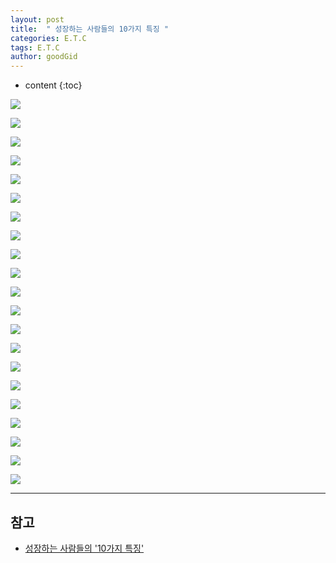 ```yaml
---
layout: post
title:  " 성장하는 사람들의 10가지 특징 "
categories: E.T.C
tags: E.T.C
author: goodGid
---
```

* content
{:toc}


![](/assets/img/posts/10-Characteristics-of-growing-people_0.png)

![](/assets/img/posts/10-Characteristics-of-growing-people_1.png)

![](/assets/img/posts/10-Characteristics-of-growing-people_2.png)







![](/assets/img/posts/10-Characteristics-of-growing-people_3.png)

![](/assets/img/posts/10-Characteristics-of-growing-people_4.png)

![](/assets/img/posts/10-Characteristics-of-growing-people_5.png)

![](/assets/img/posts/10-Characteristics-of-growing-people_6.png)

![](/assets/img/posts/10-Characteristics-of-growing-people_7.png)

![](/assets/img/posts/10-Characteristics-of-growing-people_8.png)

![](/assets/img/posts/10-Characteristics-of-growing-people_9.png)

![](/assets/img/posts/10-Characteristics-of-growing-people_10.png)

![](/assets/img/posts/10-Characteristics-of-growing-people_11.png)

![](/assets/img/posts/10-Characteristics-of-growing-people_12.png)

![](/assets/img/posts/10-Characteristics-of-growing-people_13.png)

![](/assets/img/posts/10-Characteristics-of-growing-people_14.png)

![](/assets/img/posts/10-Characteristics-of-growing-people_15.png)

![](/assets/img/posts/10-Characteristics-of-growing-people_16.png)

![](/assets/img/posts/10-Characteristics-of-growing-people_17.png)

![](/assets/img/posts/10-Characteristics-of-growing-people_18.png)

![](/assets/img/posts/10-Characteristics-of-growing-people_19.png)

![](/assets/img/posts/10-Characteristics-of-growing-people_20.png)

---

## 참고

* [성장하는 사람들의 '10가지 특징'](https://jolggu.tistory.com/406?fbclid=IwAR3fNnWrSxmvlE90WAlm4nctP6l7BbQLVKR8biFlnWV4tbQqZ5wWje1iL7I)